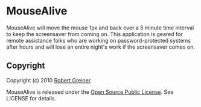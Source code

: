 MouseAlive
===========

MouseAlive will move the mouse 1px and back over a 5 minute time interval to keep the screensaver from coming on.  This application is geared for remote assistance folks who are working on password-protected systems after hours and will lose an entire night's work if the screensaver comes on.


Copyright
---------

Copyright (c) 2010 <a href="http://creatingcode.com">Robert Greiner</a>. 

MouseAlive is released under the <a href="http://ospl.ws">Open Source Public License</a>. See LICENSE for details.
